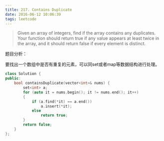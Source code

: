 ```yaml
---
title: 217. Contains Duplicate
date: 2016-06-12 10:06:39
tags: leetcode
---
```


>Given an array of integers, find if the array contains any duplicates. Your function should return true if any value appears at least twice in the array, and it should return false if every element is distinct.

题目分析：

要找出一个数组中是否有重复的元素，可以同set或者map等数据结构进行处理。

```c++
class Solution {
public:
    bool containsDuplicate(vector<int>& nums) {
        set<int> a;
        for (auto it = nums.begin(); it != nums.end(); it++)
        {
            if (a.find(*it) == a.end())
                a.insert(*it);
            else
                return true;
        }
        return false;
    }
};
```